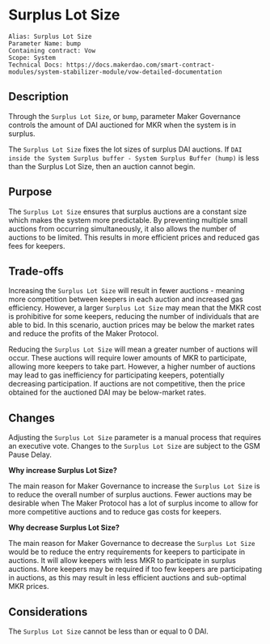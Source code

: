 # Surplus Lot Size

```
Alias: Surplus Lot Size
Parameter Name: bump
Containing contract: Vow
Scope: System
Technical Docs: https://docs.makerdao.com/smart-contract-modules/system-stabilizer-module/vow-detailed-documentation
```

## Description
Through the `Surplus Lot Size`, or `bump`, parameter Maker Governance controls the amount of DAI auctioned for MKR when the system is in surplus.

The `Surplus Lot Size` fixes the lot sizes of surplus DAI auctions. If `DAI inside the System Surplus buffer - System Surplus Buffer (hump)` is less than the Surplus Lot Size, then an auction cannot begin.

## Purpose

The `Surplus Lot Size` ensures that surplus auctions are a constant size which makes the system more predictable. By preventing multiple small auctions from occurring simultaneously, it also allows the number of auctions to be limited. This results in more efficient prices and reduced gas fees for keepers.

## Trade-offs

Increasing the `Surplus Lot Size` will result in fewer auctions - meaning more competition between keepers in each auction and increased gas efficiency. However, a larger `Surplus Lot Size` may mean that the MKR cost is prohibitive for some keepers, reducing the number of individuals that are able to bid. In this scenario, auction prices may be below the market rates and reduce the profits of the Maker Protocol.

Reducing the `Surplus Lot Size` will mean a greater number of auctions will occur. These auctions will require lower amounts of MKR to participate, allowing more keepers to take part. However, a higher number of auctions may lead to gas inefficiency for participating keepers, potentially decreasing participation. If auctions are not competitive, then the price obtained for the auctioned DAI may be below-market rates.

## Changes

Adjusting the `Surplus Lot Size` parameter is a manual process that requires an executive vote. Changes to the `Surplus Lot Size` are subject to the GSM Pause Delay.

**Why increase Surplus Lot Size?**

The main reason for Maker Governance to increase the `Surplus Lot Size` is to reduce the overall number of surplus auctions. Fewer auctions may be desirable when The Maker Protocol has a lot of surplus income to allow for more competitive auctions and to reduce gas costs for keepers.
 
**Why decrease Surplus Lot Size?**
 
The main reason for Maker Governance to decrease the `Surplus Lot Size` would be to reduce the entry requirements for keepers to participate in auctions. It will allow keepers with less MKR to participate in surplus auctions. More keepers may be required if too few keepers are participating in auctions, as this may result in less efficient auctions and sub-optimal MKR prices.
 
 ## Considerations
 
The `Surplus Lot Size` cannot be less than or equal to 0 DAI.
